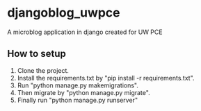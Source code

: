 # djangoblog_uwpce

A microblog application in django created for UW PCE

How to setup
------------
1. Clone the project.
2. Install the requirements.txt by "pip install -r requirements.txt".
3. Run "python manage.py makemigrations".
4. Then migrate by "python manage.py migrate".
5. Finally run "python manage.py runserver"

